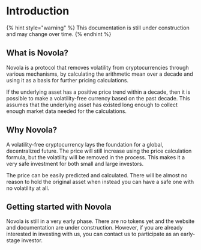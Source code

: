 # Introduction

{% hint style="warning" %}
This documentation is still under construction and may change over time.
{% endhint %}

## What is Novola?

Novola is a protocol that removes volatility from cryptocurrencies through various mechanisms, by calculating the arithmetic mean over a decade and using it as a basis for further pricing calculations.&#x20;

If the underlying asset has a positive price trend within a decade, then it is possible to make a volatility-free currency based on the past decade. This assumes that the underlying asset has existed long enough to collect enough market data needed for the calculations.

## Why Novola?

A volatility-free cryptocurrency lays the foundation for a global, decentralized future. The price will still increase using the price calculation formula, but the volatility will be removed in the process. This makes it a very safe investment for both small and large investors.&#x20;

The price can be easily predicted and calculated. There will be almost no reason to hold the original asset when instead you can have a safe one with no volatility at all.

## Getting started with Novola

Novola is still in a very early phase. There are no tokens yet and the website and documentation are under construction. However, if you are already interested in investing with us, you can contact us to participate as an early-stage investor.
